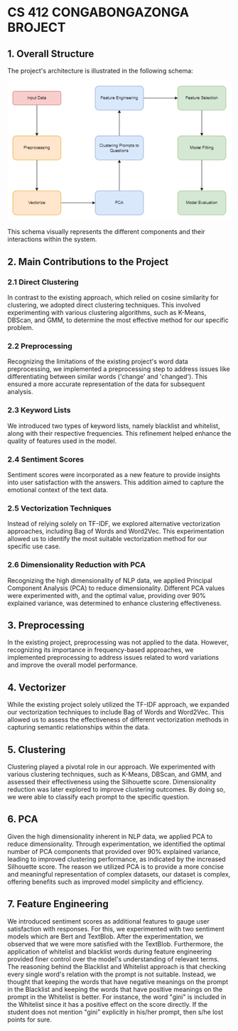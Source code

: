 # CS 412 CONGABONGAZONGA BROJECT

## 1. Overall Structure

The project's architecture is illustrated in the following schema:

![Schema](diagram.drawio.png)

This schema visually represents the different components and their interactions within the system.

## 2. Main Contributions to the Project

### 2.1 Direct Clustering

In contrast to the existing approach, which relied on cosine similarity for clustering, we adopted direct clustering techniques. This involved experimenting with various clustering algorithms, such as K-Means, DBScan, and GMM, to determine the most effective method for our specific problem.

### 2.2 Preprocessing

Recognizing the limitations of the existing project's word data preprocessing, we implemented a preprocessing step to address issues like differentiating between similar words ('change' and 'changed'). This ensured a more accurate representation of the data for subsequent analysis.

### 2.3 Keyword Lists

We introduced two types of keyword lists, namely blacklist and whitelist, along with their respective frequencies. This refinement helped enhance the quality of features used in the model.

### 2.4 Sentiment Scores

Sentiment scores were incorporated as a new feature to provide insights into user satisfaction with the answers. This addition aimed to capture the emotional context of the text data.

### 2.5 Vectorization Techniques

Instead of relying solely on TF-IDF, we explored alternative vectorization approaches, including Bag of Words and Word2Vec. This experimentation allowed us to identify the most suitable vectorization method for our specific use case.

### 2.6 Dimensionality Reduction with PCA

Recognizing the high dimensionality of NLP data, we applied Principal Component Analysis (PCA) to reduce dimensionality. Different PCA values were experimented with, and the optimal value, providing over 90% explained variance, was determined to enhance clustering effectiveness.

## 3. Preprocessing

In the existing project, preprocessing was not applied to the data. However, recognizing its importance in frequency-based approaches, we implemented preprocessing to address issues related to word variations and improve the overall model performance.

## 4. Vectorizer

While the existing project solely utilized the TF-IDF approach, we expanded our vectorization techniques to include Bag of Words and Word2Vec. This allowed us to assess the effectiveness of different vectorization methods in capturing semantic relationships within the data.

## 5. Clustering

Clustering played a pivotal role in our approach. We experimented with various clustering techniques, such as K-Means, DBScan, and GMM, and assessed their effectiveness using the Silhouette score. Dimensionality reduction was later explored to improve clustering outcomes. By doing so, we were able to classify each prompt to the specific question.

## 6. PCA

Given the high dimensionality inherent in NLP data, we applied PCA to reduce dimensionality. Through experimentation, we identified the optimal number of PCA components that provided over 90% explained variance, leading to improved clustering performance, as indicated by the increased Silhouette score. The reason we utilized PCA is to provide a more concise and meaningful representation of complex datasets, our dataset is complex, offering benefits such as improved model simplicity and efficiency.

## 7. Feature Engineering

We introduced sentiment scores as additional features to gauge user satisfaction with responses. For this, we experimented with two sentiment models which are Bert and TextBlob. After the experimentation, we observed that we were more satisfied with the TextBlob.
Furthermore, the application of whitelist and blacklist words during feature engineering provided finer control over the model's understanding of relevant terms. The reasoning behind the Blacklist and Whitelist approach is that checking every single word's relation with the prompt is not suitable. Instead, we thought that keeping the words that have negative meanings on the prompt in the Blacklist and keeping the words that have positive meanings on the prompt in the Whitelist is better. For instance, the word "gini" is included in the Whitelist since it has a positive effect on the score directly. If the student does not mention "gini" explicitly in his/her prompt, then s/he lost points for sure.
